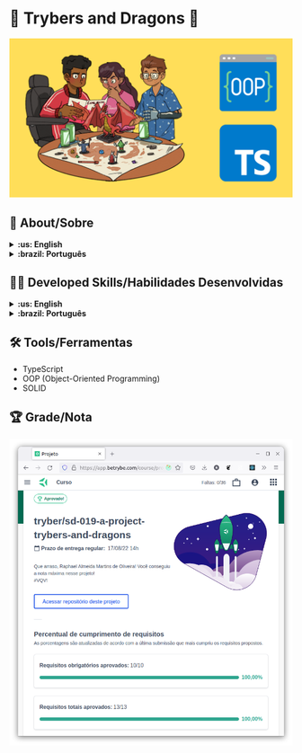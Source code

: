 # :game_die: Trybers and Dragons :dragon:

![cover](./cover.png)

## :page_with_curl: About/Sobre

<details>
  <summary markdown="span"><strong>:us: English</strong></summary><br />

TypeScript, OOP (Object-Oriented Programming) and SOLID project developed by [Raphael Martins](https://www.linkedin.com/in/raphaelameidamartins/) at the end of Unit 27 ([Back-end Development Module](https://github.com/raphaelalmeidamartins/trybe_exercicios/tree/main/3_Desenvolvimento-Back-end)) of Trybe's Web Development course. I was approved with 100% of the mandatory and optional requirements met.

We had to create classes, interfaces and types for a _Dungeons and Dragons-style_ RPG game using OOP and SOLID principles
<br />
</details>

<details>
  <summary markdown="span"><strong>:brazil: Português</strong></summary><br />

Projeto de TypeScript, POO (Programação Orientada a Objetos) e SOLID desenvolvido por [Raphael Martins](https://www.linkedin.com/in/raphaelameidamartins/) ao final do Bloco 27 ([Módulo Desenvolvimento Back-end](https://github.com/raphaelalmeidamartins/trybe_exercicios/tree/main/3_Desenvolvimento-Back-end)) do curso de Desenvolvimento Web da Trybe. Fui aprovado com 100% dos requisitos obrigatórios e opcionais atingidos.

Tivemos que criar classes, interfaces e tipos para um jogo de RPG estilo _Dungeons and Dragons_ utilizando príncipos de POO e Solid.
<br />
</details>

## :man_technologist: Developed Skills/Habilidades Desenvolvidas

<details>
  <summary markdown="span"><strong>:us: English</strong></summary><br />

* Create classes, abstract classes and methods
* Define types and interfaces
* Use OOP concepts such as Abstraction, Encapsulation, Inheritance, Composition and Polymorfism
* Use SOLID principles, such as Single Responsability, Open/Closed, Dependency Inversion, Substitution (Liskov) and Interface Segregation
<br />
</details>

<details>
  <summary markdown="span"><strong>:brazil: Português</strong></summary><br />

* Criar classes e classes e métodos abstratas
* Definir types e interfaces
* Utilizar conceitos de POO como: Abstração, Encapsulamento, Herança, Composição e Polimorfismo
* Utilizar princípios de SOLID como: Responsabilidade Única, Aberto/Fechado, Inversão de dependência, Substituição de Liskov e Segragação de Interfaces
<br />
</details>

## :hammer_and_wrench: Tools/Ferramentas

* TypeScript
* OOP (Object-Oriented Programming)
* SOLID

## :trophy: Grade/Nota

![My grade of the project - Minha nota no projeto](./nota.png)
